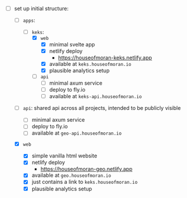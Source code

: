 - [ ] set up initial structure:

  - [ ] `apps`:
    - [ ] `keks`:
      - [x] `web`
        - [x] minimal svelte app
        - [x] netlify deploy
          - https://houseofmoran-keks.netlify.app
        - [x] available at `keks.houseofmoran.io`
        - [x] plausible analytics setup
      - [ ] `api`
        - [ ] minimal axum service
        - [ ] deploy to fly.io
        - [ ] available at `keks-api.houseofmoran.io`
  - [ ] `api`: shared api across all projects, intended to be publicly visible
    - [ ] minimal axum service
    - [ ] deploy to fly.io
    - [ ] available at `geo-api.houseofmoran.io`
  - [x] `web`

    - [x] simple vanilla html website
    - [x] netlify deploy
      - https://houseofmoran-geo.netlify.app
    - [x] available at `geo.houseofmoran.io`
    - [x] just contains a link to `keks.houseofmoran.io`
    - [x] plausible analytics setup
